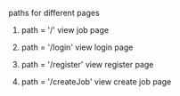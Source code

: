 paths for different pages

1. path = '/' view job page

2. path = '/login' view login page

3. path = '/register' view register page

4. path = '/createJob' view create job page